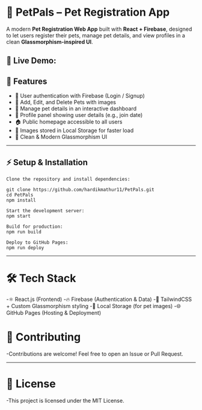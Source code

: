 # 🐾 PetPals – Pet Registration App  

A modern **Pet Registration Web App** built with **React + Firebase**, designed to let users register their pets, manage pet details, and view profiles in a clean **Glassmorphism-inspired UI**.  

🔗 Live Demo: 
---

## 🚀 Features  

- 🔑 User authentication with Firebase (Login / Signup)  
- 🐶 Add, Edit, and Delete Pets with images  
- 📅 Manage pet details in an interactive dashboard  
- 👤 Profile panel showing user details (e.g., join date)  
- 🏠 Public homepage accessible to all users  
- 💾 Images stored in Local Storage for faster load  
- 🎨 Clean & Modern Glassmorphism UI  

---

## ⚡ Setup & Installation  
```
Clone the repository and install dependencies:  

git clone https://github.com/hardikmathur11/PetPals.git
cd PetPals
npm install

Start the development server:
npm start

Build for production:
npm run build

Deploy to GitHub Pages:
npm run deploy
```

---
# 🛠 Tech Stack
-⚛️ React.js (Frontend)
-🔥 Firebase (Authentication & Data)
-🎨 TailwindCSS + Custom Glassmorphism styling
-💾 Local Storage (for pet images)
-🌐 GitHub Pages (Hosting & Deployment)


# 🤝 Contributing
-Contributions are welcome! Feel free to open an Issue or Pull Request.

---

# 📜 License
-This project is licensed under the MIT License.

